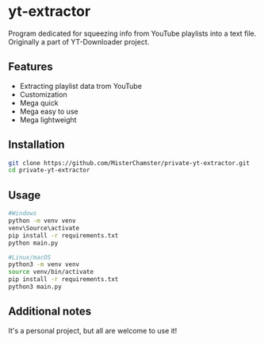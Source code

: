 # yt-extractor
Program dedicated for squeezing info from YouTube playlists into a text file. Originally a part of YT-Downloader project.

## Features
- Extracting playlist data trom YouTube
- Customization
- Mega quick
- Mega easy to use
- Mega lightweight

## Installation
```bash
git clone https://github.com/MisterChamster/private-yt-extractor.git
cd private-yt-extractor
```

## Usage
```bash
#Windows
python -m venv venv
venv\Source\activate
pip install -r requirements.txt
python main.py
```
```bash
#Linux/macOS
python3 -m venv venv
source venv/bin/activate
pip install -r requirements.txt
python3 main.py
```

## Additional notes
It's a personal project, but all are welcome to use it!
